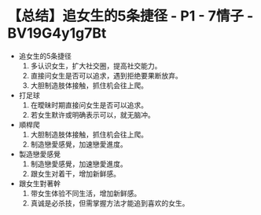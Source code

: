 # 【总结】追女生的5条捷径 - P1 - 7情子 - BV19G4y1g7Bt

-   追女生的5条捷径
    1.  多认识女生，扩大社交圈，提高社交能力。
    2.  直接问女生是否可以追求，遇到拒绝要果断放弃。
    3.  大胆制造肢体接触，抓住机会往上爬。
-   打足球
    1.  在曖昧时期直接问女生是否可以追求。
    2.  若女生默许或明确表示可以，就无脑冲。
-   順桿爬
    1.  大胆制造肢体接触，抓住机会往上爬。
    2.  制造戀愛感覺，加速戀愛進度。
-   製造戀愛感覺
    1.  制造戀愛感覺，加速戀愛進度。
    2.  跟女生对着干，增加新鲜感。
-   跟女生對著幹
    1.  带女生体验不同生活，增加新鲜感。
    2.  真诚是必杀技，但需掌握方法才能追到喜欢的女生。